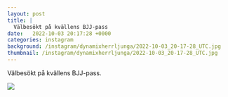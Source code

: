 ```yaml
---
layout: post
title: |
  Välbesökt på kvällens BJJ-pass
date:   2022-10-03 20:17:28 +0000
categories: instagram
background: /instagram/dynamixherrljunga/2022-10-03_20-17-28_UTC.jpg
thumbnail: /instagram/dynamixherrljunga/2022-10-03_20-17-28_UTC.jpg
---
```

Välbesökt på kvällens BJJ-pass. 



<img src='/www-dynamix-herrljunga/instagram/dynamixherrljunga/2022-10-03_20-17-28_UTC.jpg' class='img-fluid' />
